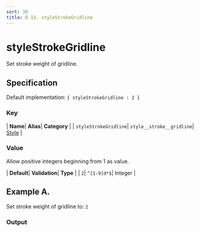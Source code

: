 ```yaml
---
sort: 38
title: D.13. styleStrokeGridline
---
```

# styleStrokeGridline

Set stroke weight of gridline.


## Specification

Default implementation: ```{ styleStrokeGridline : 2 }```

### Key

| **Name**| **Alias**| **Category** |
| ```styleStrokeGridline```| ```style__stroke__gridline```| [Style](../options/#style) |

### Value

Allow positive integers beginning from 1 as value.

| **Default**| **Validation**| **Type** |
| ```2```| ```^[1-9]d*$```| Integer |



## Example A.

Set stroke weight of gridline to: ```2```

### Output

  <div id="a">
      <script> 
          d3.statosio( 
    file, 
    "name", 
    [ "mobile" ], 
    { "styleStrokeGridline" : 2, "view__dom_id" : "a" }
)

      </script>
  </div>

Open output in a [blank window](../sources/styleStrokeGridline--example-a.html){:target="_self"}. 
Download examples [as zip](../sources/styleStrokeGridline.zip){:target="_blank"}. 

### Parameters

This dataset shows the mobile google pagerank performance score for a certain website.

| | **Value** | **Type** |
|------:|:------|:------|
| **Source** | ["../data/performance.json"](../data/performance.json) | String |
| **X** | ```"name"``` | String |
| **Y** | ```[ "mobile" ]``` | Array |
| **Options** | ```{ "styleStrokeGridline" : 2 }``` | Object |


### Javascript

* Invoke Function

```javascript
d3.statosio( 
    file, 
    "name", 
    [ "mobile" ], 
    { "styleStrokeGridline" : 2 }
)
```

* HTML Implementation

```html
<!DOCTYPE html>
<head>
    <title>d3.statosio - styleStrokeGridline</title>
    <meta content="text/html;charset=utf-8" http-equiv="Content-Type">
    <meta content="utf-8" http-equiv="encoding">
    <script src="https://cdnjs.cloudflare.com/ajax/libs/d3/6.2.0/d3.js"></script>
    <script src="https://cdnjs.cloudflare.com/ajax/libs/statosio/0.9/statosio.js"></script>
</head>
<body>
    <script>
        d3.json( "../data/performance.json" )
            .then( ( file ) => {
                d3.statosio( 
                    file, 
                    "name", 
                    [ "mobile" ], 
                    { "styleStrokeGridline" : 2 }
                )
            } )
    </script>
</body>
```
### Ruby

* Gem Install

```ruby
gem install statosio
gem install prawn
gem install prawn-svg
```

* Implementation

```ruby
require "statosio"
require "prawn"
require "prawn-svg"

file = File.read( "../data/performance.json" )
dataset = JSON.parse( file )

statosio = Statosio::Generate.new
chart = statosio.svg(
    dataset: dataset,
    x: "name", 
    y: [ "mobile" ],
    options: {"styleStrokeGridline"=>2}
    
)

Prawn::Document.generate( "statosio.pdf" ) do | pdf |
  pdf.svg( chart, width: 500 )
end
```
## Example B.

Set stroke weight of gridline to: ```14```

### Output

  <div id="b">
      <script> 
          d3.statosio( 
    file, 
    "name", 
    [ "mobile" ], 
    { "styleStrokeGridline" : 14, "view__dom_id" : "b" }
)

      </script>
  </div>

Open output in a [blank window](../sources/styleStrokeGridline--example-b.html){:target="_self"}. 
Download examples [as zip](../sources/styleStrokeGridline.zip){:target="_blank"}. 

### Parameters

This dataset shows the mobile google pagerank performance score for a certain website.

| | **Value** | **Type** |
|------:|:------|:------|
| **Source** | ["../data/performance.json"](../data/performance.json) | String |
| **X** | ```"name"``` | String |
| **Y** | ```[ "mobile" ]``` | Array |
| **Options** | ```{ "styleStrokeGridline" : 14 }``` | Object |


### Javascript

* Invoke Function

```javascript
d3.statosio( 
    file, 
    "name", 
    [ "mobile" ], 
    { "styleStrokeGridline" : 14 }
)
```

* HTML Implementation

```html
<!DOCTYPE html>
<head>
    <title>d3.statosio - styleStrokeGridline</title>
    <meta content="text/html;charset=utf-8" http-equiv="Content-Type">
    <meta content="utf-8" http-equiv="encoding">
    <script src="https://cdnjs.cloudflare.com/ajax/libs/d3/6.2.0/d3.js"></script>
    <script src="https://cdnjs.cloudflare.com/ajax/libs/statosio/0.9/statosio.js"></script>
</head>
<body>
    <script>
        d3.json( "../data/performance.json" )
            .then( ( file ) => {
                d3.statosio( 
                    file, 
                    "name", 
                    [ "mobile" ], 
                    { "styleStrokeGridline" : 14 }
                )
            } )
    </script>
</body>
```
### Ruby

* Gem Install

```ruby
gem install statosio
gem install prawn
gem install prawn-svg
```

* Implementation

```ruby
require "statosio"
require "prawn"
require "prawn-svg"

file = File.read( "../data/performance.json" )
dataset = JSON.parse( file )

statosio = Statosio::Generate.new
chart = statosio.svg(
    dataset: dataset,
    x: "name", 
    y: [ "mobile" ],
    options: {"styleStrokeGridline"=>14}
    
)

Prawn::Document.generate( "statosio.pdf" ) do | pdf |
  pdf.svg( chart, width: 500 )
end
```
